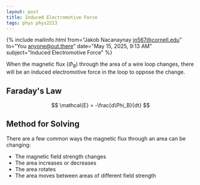 ```yaml
---
layout: post
title: Induced Electromotive Force
tags: phys phys2213
---
```


{% include mailinfo.html from="Jakob Nacanaynay <jn567@cornell.edu>" to="You <anyone@out.there>" date="May 15, 2025, 9:13 AM" subject="Induced Electromotive Force" %}

When the magnetic flux ($\Phi_B$) through the area of a wire loop changes, there will be an induced electromotive force in the loop to oppose the change.

## Faraday's Law

$$ \mathcal{E} = -\frac{d\Phi_B}{dt} $$

## Method for Solving

There are a few common ways the magnetic flux through an area can be changing:

- The magnetic field strength changes
- The area increases or decreases
- The area rotates
- The area moves between areas of different field strength
